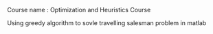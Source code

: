 Course name : Optimization and Heuristics Course


Using greedy algorithm to sovle travelling salesman problem in matlab
